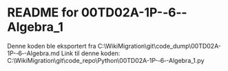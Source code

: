 # README for 00TD02A-1P-‐6‐-Algebra_1
Denne koden ble eksportert fra C:\WikiMigration\git\code_dump\00TD02A-1P-‐6‐-Algebra.md
Link til denne koden: C:\WikiMigration\git\code_repo\Python\00TD02A-1P-‐6‐-Algebra_1.py
